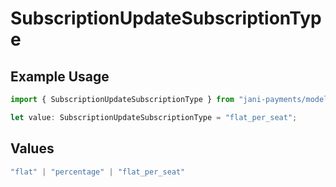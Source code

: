 # SubscriptionUpdateSubscriptionType

## Example Usage

```typescript
import { SubscriptionUpdateSubscriptionType } from "jani-payments/models/operations";

let value: SubscriptionUpdateSubscriptionType = "flat_per_seat";
```

## Values

```typescript
"flat" | "percentage" | "flat_per_seat"
```
